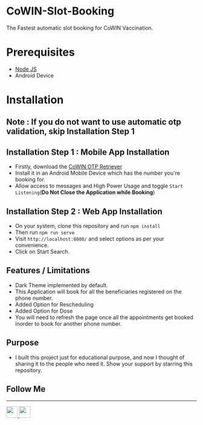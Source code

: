 # CoWIN-Slot-Booking
The Fastest automatic slot booking for CoWIN Vaccination.

# Prerequisites

* <a href="https://nodejs.org/en/download/" target="_blank">Node JS</a>
* Android Device

# Installation

## Note : If you do not want to use automatic otp validation, skip Installation Step 1 

## Installation Step 1 : Mobile App Installation
  
* Firstly, download the [CoWIN OTP Retriever](https://vaccine.vcrewsys.net/storage/CoWIN-OTP-Receiver.apk)
* Install it in an Android Mobile Device which has the number you're
  booking for.
* Allow access to messages and High Power Usage and
  toggle `Start Listening`(<b>Do Not Close the Application while
  Booking</b>)
  
## Installation Step 2 : Web App Installation

* On your system, clone this repository and run `npm install` 
* Then run `npm run serve`
* Visit `http://localhost:8080/` and select options as
  per your convenience.
* Click on Start Search.

## Features / Limitations

* Dark Theme implemented by default.
* This Application will book for all the beneficiaries registered on the phone number.
* Added Option for Rescheduling
* Added Option for Dose
* You will need to refresh the page once all the appointments get booked inorder to book for
another phone number.
  
## Purpose

* I built this project just for educational purpose, and now I thought of sharing
it to the people who need it. Show your support by starring this repository.

## Follow Me
<hr />
<p>
<a href="https://www.linkedin.com/in/yash-govekar-13856617b" rel="nofollow">
<img src="https://image.flaticon.com/icons/png/512/174/174857.png" width="30" data-canonical-src="https://bhattbhavesh91.github.io/assets/images/lnkdn.png" style="max-width:100%;">
</a>
<a href="https://github.com/YashGovekar">
<img src="https://image.flaticon.com/icons/png/512/25/25231.png" width="30" data-canonical-src="https://bhattbhavesh91.github.io/assets/images/gthb.png" style="max-width:100%;">
</a>
</p>
  
  

